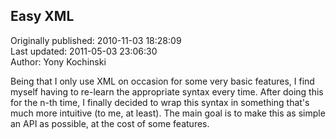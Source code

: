 ## Easy XML  
Originally published: 2010-11-03 18:28:09  
Last updated: 2011-05-03 23:06:30  
Author: Yony Kochinski  
  
Being that I only use XML on occasion for some very basic features, I find myself having to re-learn the appropriate syntax every time. After doing this for the n-th time, I finally decided to wrap this syntax in something that's much more intuitive (to me, at least). The main goal is to make this as simple an API as possible, at the cost of some features.